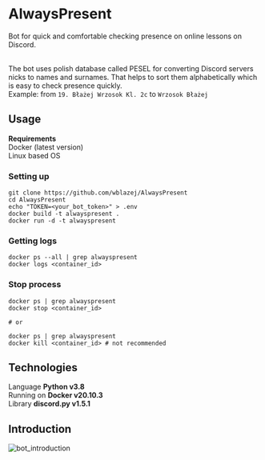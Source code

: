# AlwaysPresent
Bot for quick and comfortable checking presence on online lessons on Discord. <br><br>

The bot uses polish database called PESEL for converting Discord servers nicks to names and surnames. That helps to sort them alphabetically which is easy to check presence quickly. <br>
Example: from `19. Błażej Wrzosok Kl. 2c` to `Wrzosok Błażej`

## Usage
**Requirements** <br>
Docker (latest version) <br>
Linux based OS
### Setting up
```
git clone https://github.com/wblazej/AlwaysPresent
cd AlwaysPresent
echo "TOKEN=<your_bot_token>" > .env
docker build -t alwayspresent .
docker run -d -t alwayspresent
```

### Getting logs
```
docker ps --all | grep alwayspresent
docker logs <container_id>
```

### Stop process
```
docker ps | grep alwayspresent
docker stop <container_id>

# or

docker ps | grep alwayspresent
docker kill <container_id> # not recommended
```

## Technologies
Language **Python v3.8** <br>
Running on **Docker v20.10.3** <br>
Library **discord.py v1.5.1**

## Introduction
![bot_introduction](https://user-images.githubusercontent.com/62674438/111455335-f508f500-8715-11eb-8b1e-75f527b663d0.png)
